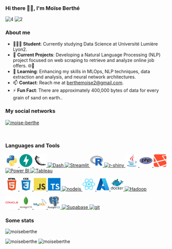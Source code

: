 ### Hi there 👋🏽, I'm Moïse Berthé

![4](https://github.com/moiseberthe/moiseberthe/assets/75121872/944e60cf-4e12-4dbf-855d-cd48736184bf)
![2](https://github.com/moiseberthe/moiseberthe/assets/75121872/a14ba9a4-3e56-4573-9a88-10267fb9bd8f)

### About me

- 👨🏽‍🎓 **Student**: Currently studying Data Science at Université Lumière Lyon2.
- 🔭 **Current Projects**: Developing a Natural Language Processing (NLP) project focused on web scraping to retrieve and analyze online job offers. 🌐💬
- 🌱 **Learning**: Enhancing my skills in MLOps, NLP techniques, data extraction and analysis, and neural network architectures.
- 📫 **Contact**: Reach me at berthemoise2@gmail.com.
- ⚡ **Fun Fact**: There are approximately 400,000 bytes of data for every grain of sand on earth..

### My social networks
<p>
<a href="https://www.linkedin.com/in/moïse-berthé-2b1119179/" target="blank">
<img align="center" src="https://raw.githubusercontent.com/rahuldkjain/github-profile-readme-generator/master/src/images/icons/Social/linked-in-alt.svg" alt="moise-berthe" height="30" width="40"/>
</a>
<p>
<br>
<h3>Languages and Tools</h3>
<p>
    <a href="https://www.python.org" target="_blank" rel="noreferrer"> 
    <img src="https://raw.githubusercontent.com/devicons/devicon/master/icons/python/python-original.svg" alt="python" title="Python" width="40" height="40"/> 
    </a>
    <a href="https://fastapi.tiangolo.com" target="_blank" rel="noreferrer">
    <img src="https://raw.githubusercontent.com/devicons/devicon/55609aa5bd817ff167afce0d965585c92040787a/icons/fastapi/fastapi-original.svg" alt="fastapi" title="FastAPI" width="40" height="40"/>
    </a>
    <a href="https://flask.palletsprojects.com/" target="_blank" rel="noreferrer">
    <img src="https://raw.githubusercontent.com/devicons/devicon/55609aa5bd817ff167afce0d965585c92040787a/icons/flask/flask-original.svg" alt="flask" title="Flask" width="40" height="40"/>
    </a>
    <a href="https://azure.microsoft.com" target="_blank" rel="noreferrer">
    <img src="https://archive.org/download/github.com-plotly-dash_-_2019-11-01_19-17-12/cover.jpg" alt="Dash" title="Dash" width="40" height="40"/>
    </a>
    <a href="https://azure.microsoft.com" target="_blank" rel="noreferrer">
    <img src="https://archive.org/download/github.com-streamlit-streamlit_-_2020-06-10_07-36-23/cover.jpg" alt="Streamlit" title="Streamlit" width="40" height="40"/>
    </a>
    <a href="https://www.r-project.org" target="_blank" rel="noreferrer"> 
    <img src="https://raw.githubusercontent.com/devicons/devicon/55609aa5bd817ff167afce0d965585c92040787a/icons/r/r-original.svg" alt="r" title="r" width="40" height="40"/> 
    </a>
    <a href="https://shiny.posit.co" target="_blank" rel="noreferrer"> 
    <img src="https://forgemia.inra.fr/uploads/-/system/project/avatar/2982/shiny.png" alt="r-shiny" title="r-shiny" width="40" height="40"/> 
    </a>
    <a href="https://www.java.com" target="_blank" rel="noreferrer">
    <img src="https://raw.githubusercontent.com/devicons/devicon/master/icons/java/java-original.svg" alt="java" title="Java" width="40" height="40"/>
    </a>
    <a href="https://www.php.net" target="_blank" rel="noreferrer">
    <img src="https://raw.githubusercontent.com/devicons/devicon/55609aa5bd817ff167afce0d965585c92040787a/icons/php/php-original.svg" alt="php" title="php" width="40" height="40"/>
    </a>
    <a href="https://postman.com" target="_blank" rel="noreferrer">
    <img src="https://raw.githubusercontent.com/devicons/devicon/55609aa5bd817ff167afce0d965585c92040787a/icons/laravel/laravel-plain.svg" alt="laravel" title="Laravel" width="40" height="40"/>
    </a>
    <a href="https://azure.microsoft.com" target="_blank" rel="noreferrer">
    <img src="https://upload.wikimedia.org/wikipedia/commons/thumb/c/cf/New_Power_BI_Logo.svg/1200px-New_Power_BI_Logo.svg.png" alt="Power BI" title="Power BI" width="40" height="40"/>
    <a href="https://azure.microsoft.com" target="_blank" rel="noreferrer">
    <img src="https://nextviewconsulting.com/sites/default/files/styles/large/public/icons/logo-tableau-cirkel.png?itok=CsAZTLUk" alt="Tableau" title="Tableau" width="40" height="40"/>
    </a>
<p>
</p>
    <a href="https://www.w3.org/html/" target="_blank" rel="noreferrer">
    <img src="https://raw.githubusercontent.com/devicons/devicon/master/icons/html5/html5-original-wordmark.svg" alt="html5" title="Html" width="40" height="40"/>
    </a>
    <a href="https://www.w3schools.com/css/" target="_blank" rel="noreferrer">
    <img src="https://raw.githubusercontent.com/devicons/devicon/master/icons/css3/css3-original-wordmark.svg" alt="css3" title="CSS" width="40" height="40"/>
    </a>
    <a href="https://developer.mozilla.org/en-US/docs/Web/JavaScript" target="_blank" rel="noreferrer">
    <img src="https://raw.githubusercontent.com/devicons/devicon/master/icons/javascript/javascript-original.svg" alt="javascript" title="JavaScript" width="40" height="40"/>
    </a>
    <a href="https://www.typescriptlang.org/" target="_blank" rel="noreferrer">
    <img src="https://raw.githubusercontent.com/devicons/devicon/master/icons/typescript/typescript-original.svg" alt="typescript" title="TypeScript" width="40" height="40"/>
    </a>
    <a href="https://nodejs.org" target="_blank" rel="noreferrer">
    <img src="https://cdn-icons-png.flaticon.com/512/919/919825.png" alt="nodejs" title="NodeJS" width="40" height="40"/>
    </a>
    <a href="https://react.dev" target="_blank" rel="noreferrer">
    <img src="https://raw.githubusercontent.com/devicons/devicon/55609aa5bd817ff167afce0d965585c92040787a/icons/react/react-original.svg" alt="reactjs" title="ReactJS" width="40" height="40"/>
    </a>
    <a href="https://azure.microsoft.com" target="_blank" rel="noreferrer">
    <img src="https://raw.githubusercontent.com/devicons/devicon/55609aa5bd817ff167afce0d965585c92040787a/icons/azure/azure-original.svg" alt="azure" title="Azure" width="40" height="40"/>
    </a>
    <a href="https://www.docker.com/" target="_blank" rel="noreferrer">
    <img src="https://raw.githubusercontent.com/devicons/devicon/master/icons/docker/docker-original-wordmark.svg" alt="docker" title="Docker" width="40" height="40"/>
    </a>
    <a href="https://azure.microsoft.com" target="_blank" rel="noreferrer">
    <img src="https://cdn.worldvectorlogo.com/logos/hadoop.svg" alt="Hadoop" title="Hadoop" width="40" height="40"/>
    </a>
</p>
<p align="left">
    <a href="https://www.oracle.com" target="_blank" rel="noreferrer">
    <img src="https://raw.githubusercontent.com/devicons/devicon/55609aa5bd817ff167afce0d965585c92040787a/icons/oracle/oracle-original.svg" alt="oracle" title="Oracle" width="40" height="40"/>
    </a>
    <a href="https://www.mongodb.com/" target="_blank" rel="noreferrer">
    <img src="https://raw.githubusercontent.com/devicons/devicon/master/icons/mongodb/mongodb-original-wordmark.svg" alt="mongodb" title="MongoDB" width="40" height="40"/>
    </a>
    <a href="https://www.mysql.com/" target="_blank" rel="noreferrer">
    <img src="https://raw.githubusercontent.com/devicons/devicon/master/icons/mysql/mysql-original-wordmark.svg" alt="mysql" title="MySQL" width="40" height="40"/>
    </a>
    <a href="https://www.postgresql.org" target="_blank" rel="noreferrer">
    <img src="https://raw.githubusercontent.com/devicons/devicon/master/icons/postgresql/postgresql-original-wordmark.svg" alt="postgresql" title="PostgreSQL" width="40" height="40"/>
    </a>
    <a href="https://supabase.com" target="_blank" rel="noreferrer">
    <img src="https://cdn.stape.io/i/64522a269b32b387104684.png" alt="Supabase" title="Supabase" width="40" height="40"/>
    </a>
    <a href="https://git-scm.com/" target="_blank" rel="noreferrer">
    <img src="https://www.vectorlogo.zone/logos/git-scm/git-scm-icon.svg" alt="git" title="git" width="40" height="40"/>
    </a>
</p>
<h3>Some stats</h3>
<img width="150" src="https://komarev.com/ghpvc/?username=moiseberthe" alt="moiseberthe" />
<p>
<img width="49%" src="https://github-readme-stats.vercel.app/api/top-langs?username=moiseberthe&show_icons=true&locale=en&layout=compact" alt="moiseberthe" />
<img width="49%" src="https://github-readme-stats.vercel.app/api?username=moiseberthe&show_icons=true&locale=en" alt="moiseberthe" />
</p>

